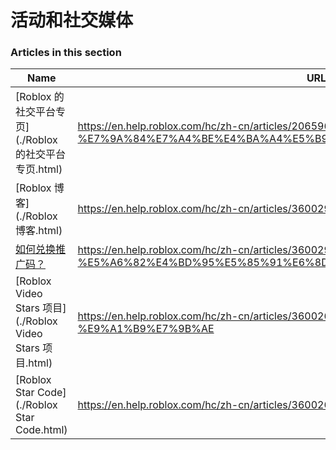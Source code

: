 # 活动和社交媒体  
### Articles in this section
Name|URL
-|-
[Roblox 的社交平台专页](./Roblox 的社交平台专页.html) |https://en.help.roblox.com/hc/zh-cn/articles/206596923-Roblox-%E7%9A%84%E7%A4%BE%E4%BA%A4%E5%B9%B3%E5%8F%B0%E4%B8%93%E9%A1%B5
[Roblox 博客](./Roblox 博客.html) |https://en.help.roblox.com/hc/zh-cn/articles/360029134331-Roblox-%E5%8D%9A%E5%AE%A2
[如何兑换推广码？](./如何兑换推广码？.html) |https://en.help.roblox.com/hc/zh-cn/articles/360029650831-%E5%A6%82%E4%BD%95%E5%85%91%E6%8D%A2%E6%8E%A8%E5%B9%BF%E7%A0%81
[Roblox Video Stars 项目](./Roblox Video Stars 项目.html) |https://en.help.roblox.com/hc/zh-cn/articles/360026092011-Roblox-Video-Stars-%E9%A1%B9%E7%9B%AE
[Roblox Star Code](./Roblox Star Code.html) |https://en.help.roblox.com/hc/zh-cn/articles/360026181292-Roblox-Star-Code